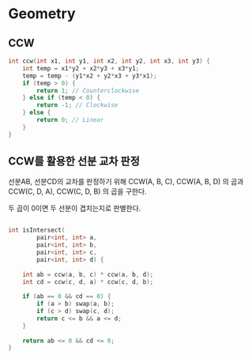 # Geometry

## CCW

```c++
int ccw(int x1, int y1, int x2, int y2, int x3, int y3) {
    int temp = x1*y2 + x2*y3 + x3*y1;
    temp = temp - (y1*x2 + y2*x3 + y3*x1);
    if (temp > 0) {
        return 1; // Counterclockwise
    } else if (temp < 0) {
        return -1; // Clockwise
    } else {
        return 0; // Linear
    }
}
```

## CCW를 활용한 선분 교차 판정

선분AB, 선분CD의 교차를 판정하기 위해
CCW(A, B, C), CCW(A, B, D) 의 곱과
CCW(C, D, A), CCW(C, D, B) 의 곱을 구한다.

두 곱이 0이면 두 선분이 겹치는지로 판별한다.

```c++

int isIntersect(
        pair<int, int> a, 
        pair<int, int> b, 
        pair<int, int> c, 
        pair<int, int> d) {
    
    int ab = ccw(a, b, c) * ccw(a, b, d);
    int cd = ccw(c, d, a) * ccw(c, d, b);
    
    if (ab == 0 && cd == 0) {
        if (a > b) swap(a, b);
        if (c > d) swap(c, d);
        return c <= b && a <= d;
    }
    
    return ab <= 0 && cd <= 0;
}
```